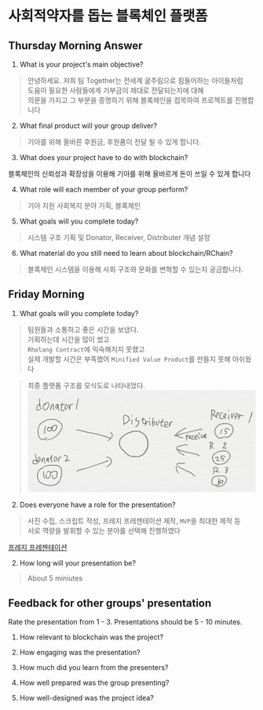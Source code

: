 # 사회적약자를 돕는 블록체인 플랫폼

Thursday Morning Answer
----------------
1. What is your project's main objective?

> 안녕하세요. 저희 팀 Together는 전세계 굶주림으로 힘들어하는 아이들처럼  
> 도움이 필요한 사람들에게 기부금이 제대로 전달되는지에 대해  
> 의문을 가지고 그 부분을 증명하기 위해 블록체인을 접목하여 프로젝트를 진행합니다  


2. What final product will your group deliver?

> 기아를 위해 올바른 후원금, 후원품이 전달 될 수 있게 합니다.

3. What does your project have to do with blockchain?

 블록체인의 신뢰성과 확장성을 이용해 기아를 위해 올바르게 돈이 쓰일 수 있게 합니다

4. What role will each member of your group perform?

> 기아 지원 사회복지 분야 기획, 블록체인 

5. What goals will you complete today?

> 시스템 구조 기획 및 Donator, Receiver, Distributer 개념 설정

6. What material do you still need to learn about blockchain/RChain?

> 블록체인 시스템을 이용해 사회 구조와 문화를 변혁할 수 있는지 궁금합니다.


Friday Morning
--------------
1. What goals will you complete today?

> 팀원들과 소통하고 좋은 시간을 보냈다.    
> 기획하는데 시간을 많이 썼고     
> `Rholang Contract`에 익숙해지지 못했고   
> 실제 개발할 시간은 부족했어 `Minified Value Product`를 만들지 못해 아쉬웠다  

> 최종 플랫폼 구조를 모식도로 나타내었다.  
![toghether Block Chain 플랫폼 구조](togetherBlockChain.png)

2. Does everyone have a role for the presentation?

> 사진 수집, 스크립트 작성, 프레지 프레젠테이션 제작, `MVP`을 최대한 제작 등  
> 서로 역량을 발휘할 수 있는 분야를 선택해 진행하였다  

[프레지 프레젠테이션](http://prezi.com/scluwznnoxvg/?utm_campaign=share&utm_medium=copy) 

2. How long will your presentation be?

> About 5 miniutes


Feedback for other groups' presentation
---------------------------------------
Rate the presentation from 1 - 3. Presentations should be 5 - 10 minutes.

1. How relevant to blockchain was the project?

2. How engaging was the presentation?

3. How much did you learn from the presenters?

4. How well prepared was the group presenting?

5. How well-designed was the project idea?
